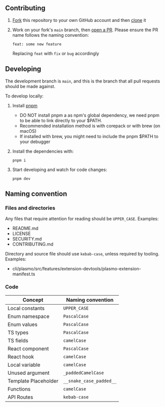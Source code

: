 ## Contributing

1. [Fork](https://help.github.com/articles/fork-a-repo/) this repository to your own GitHub account and then [clone](https://help.github.com/articles/cloning-a-repository/) it

2. Work on your fork's `main` branch, then [open a PR](https://github.com/BWBama85/airline-club-plus/compare/). Please ensure the PR name follows the naming convention:

   `feat: some new feature`

   Replacing `feat` with `fix` or `bug` accordingly

## Developing

The development branch is `main`, and this is the branch that all pull
requests should be made against.

To develop locally:

1. Install [pnpm](https://pnpm.io/) 
   - DO NOT install pnpm a as npm's global dependency, we need pnpm to be able to link directly to your $PATH.
   - Recommended installation method is with corepack or with brew (on macOS)
   - If installed with brew, you might need to include the pnpm $PATH to your debugger
2. Install the dependencies with:

   ```
   pnpm i
   ```

3. Start developing and watch for code changes:

   ```
   pnpm dev
   ```

## Naming convention

### Files and directories

Any files that require attention for reading should be `UPPER_CASE`. Examples:

- README.md
- LICENSE
- SECURITY.md
- CONTRIBUTING.md

Directory and source file should use `kebab-case`, unless required by tooling. Examples:

- cli/plasmo/src/features/extension-devtools/plasmo-extension-manifest.ts

### Code

| Concept              | Naming convention       |
| -------------------- | ----------------------- |
| Local constants      | `UPPER_CASE`            |
| Enum namespace       | `PascalCase`            |
| Enum values          | `PascalCase`            |
| TS types             | `PascalCase`            |
| TS fields            | `camelCase`             |
| React component      | `PascalCase`            |
| React hook           | `camelCase`             |
| Local variable       | `camelCase`             |
| Unused argument      | `_paddedCamelCase`      |
| Template Placeholder | `__snake_case_padded__` |
| Functions            | `camelCase`             |
| API Routes           | `kebab-case`            |
